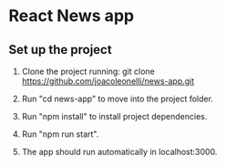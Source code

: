 # React News app

## Set up the project

1. Clone the project running: git clone https://github.com/joacoleonelli/news-app.git

2. Run "cd news-app" to move into the project folder.

3. Run "npm install" to install project dependencies.

3. Run "npm run start".

4. The app should run automatically in localhost:3000.
